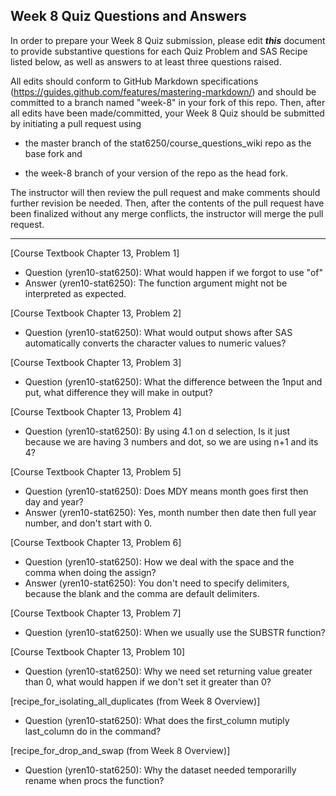 ## Week 8 Quiz Questions and Answers

In order to prepare your Week 8 Quiz submission, please edit ***this*** document to provide substantive questions for each Quiz Problem and SAS Recipe listed below, as well as answers to at least three questions raised.

All edits should conform to GitHub Markdown specifications (https://guides.github.com/features/mastering-markdown/) and should be committed to a branch named "week-8" in your fork of this repo. Then, after all edits have been made/committed, your Week 8 Quiz should be submitted by initiating a pull request using

- the master branch of the stat6250/course_questions_wiki repo as the base fork and

- the week-8 branch of your version of the repo as the head fork.

The instructor will then review the pull request and make comments should further revision be needed. Then, after the contents of the pull request have been finalized without any merge conflicts, the instructor will merge the pull request.

********************************************************************************



[Course Textbook Chapter 13, Problem 1]
- Question (yren10-stat6250): What would happen if we forgot to use "of" 
- Answer (yren10-stat6250): The function argument might not be interpreted as expected.

[Course Textbook Chapter 13, Problem 2]
- Question (yren10-stat6250): What would output shows after SAS automatically converts the character values to numeric values?


[Course Textbook Chapter 13, Problem 3]
- Question (yren10-stat6250): What the difference between the 1nput and put, what difference they will make in output?


[Course Textbook Chapter 13, Problem 4]
- Question (yren10-stat6250): By using 4.1 on d selection, Is it just because we are having 3 numbers and dot, so we are using n+1 and its 4?


[Course Textbook Chapter 13, Problem 5]
- Question (yren10-stat6250): Does MDY means month goes first then day and year?
- Answer (yren10-stat6250): Yes, month number then date then full year number, and don't start with 0.

[Course Textbook Chapter 13, Problem 6]
- Question (yren10-stat6250): How we deal with the space and the comma when doing the assign?
- Answer (yren10-stat6250): You don't need to specify delimiters, because the blank
and the comma are default delimiters.

[Course Textbook Chapter 13, Problem 7]
- Question (yren10-stat6250): When we usually use the SUBSTR function?


[Course Textbook Chapter 13, Problem 10]
- Question (yren10-stat6250): Why we need set returning value greater than 0, what would happen if we don't set it greater than 0?


[recipe_for_isolating_all_duplicates (from Week 8 Overview)]
- Question (yren10-stat6250): What does the first_column mutiply last_column do in the command?


[recipe_for_drop_and_swap (from Week 8 Overview)]
- Question (yren10-stat6250): Why the dataset needed temporarilly rename when procs the function?

